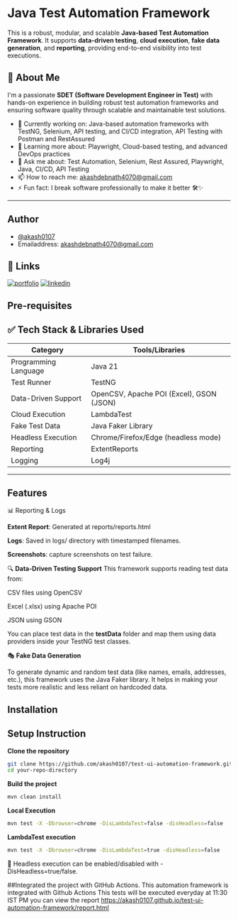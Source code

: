 
# Java Test Automation Framework

This is a robust, modular, and scalable **Java-based Test Automation Framework**. It supports **data-driven testing**, **cloud execution**, **fake data generation**, and **reporting**, providing end-to-end visibility into test executions.

## 🚀 About Me

I'm a passionate **SDET (Software Development Engineer in Test)** with hands-on experience in building robust test automation frameworks and ensuring software quality through scalable and maintainable test solutions.

- 🔭 Currently working on: Java-based automation frameworks with TestNG, Selenium, API testing, and CI/CD integration, API Testing with Postman and RestAssured 
- 🌱 Learning more about: Playwright, Cloud-based testing, and advanced DevOps practices  
- 💬 Ask me about: Test Automation, Selenium, Rest Assured, Playwright, Java, CI/CD, API Testing  
- 📫 How to reach me: [akashdebnath4070@gmail.com](mailto:akashdebnath4070@gmail.com)  
- ⚡ Fun fact: I break software professionally to make it better 🛠️✨

---

## Author

- [@akash0107](https://github.com/akash0107)
- Emailaddress: akashdebnath4070@gmail.com




## 🔗 Links
[![portfolio](https://img.shields.io/badge/my_portfolio-000?style=for-the-badge&logo=ko-fi&logoColor=white)](https://github.com/akash0107)
[![linkedin](https://img.shields.io/badge/linkedin-0A66C2?style=for-the-badge&logo=linkedin&logoColor=white)](https://www.linkedin.com/in/akashdebnath)



## Pre-requisites

## ✅ Tech Stack & Libraries Used

| Category            | Tools/Libraries                               |
|---------------------|-----------------------------------------------|
| Programming Language| Java 21                                       |
| Test Runner         | TestNG                                        |
| Data-Driven Support | OpenCSV, Apache POI (Excel), GSON (JSON)      |
| Cloud Execution     | LambdaTest                                    |
| Fake Test Data      | Java Faker Library                            |
| Headless Execution  | Chrome/Firefox/Edge (headless mode)                |
| Reporting           | ExtentReports                                 |
| Logging             | Log4j                                         |

---

## Features

📊 Reporting & Logs

**Extent Report**: Generated at reports/reports.html

**Logs**: Saved in logs/ directory with timestamped filenames.

**Screenshots**: capture screenshots on test failure.

🔍 **Data-Driven Testing Support**
This framework supports reading test data from:

CSV files using OpenCSV

Excel (.xlsx) using Apache POI

JSON using GSON

You can place test data in the **testData** folder and map them using data providers inside your TestNG test classes.

🎭 **Fake Data Generation**

To generate dynamic and random test data (like names, emails, addresses, etc.), this framework uses the Java Faker library. It helps in making your tests more realistic and less reliant on hardcoded data.

## Installation

## Setup Instruction

**Clone the repository**

```bash
git clone https://github.com/akash0107/test-ui-automation-framework.git
cd your-repo-directory

```

**Build the project**

```bash
mvn clean install

```

**Local Execution**

```bash
mvn test -X -Dbrowser=chrome -DisLambdaTest=false -disHeadless=false

```

**LambdaTest execution**

```bash
mvn test -X -Dbrowser=chrome -DisLambdaTest=true -disHeadless=false

```
🔹 Headless execution can be enabled/disabled with -DisHeadless=true/false.

##Integrated the project with GitHub Actions.
This automation framework is integrated with Github Actions
This tests will be executed everyday at 11:30 IST PM
you can view the report https://akash0107.github.io/test-ui-automation-framework/report.html
